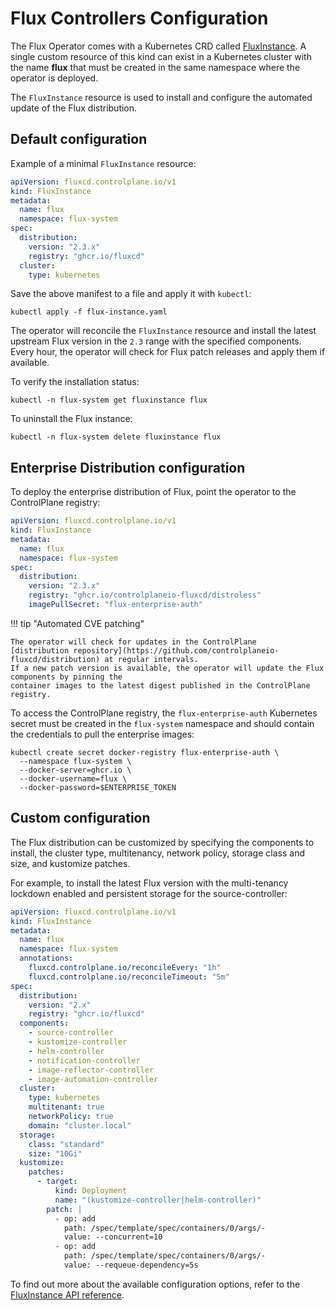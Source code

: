 # Flux Controllers Configuration

The Flux Operator comes with a Kubernetes CRD called [FluxInstance](fluxinstance.md).
A single custom resource of this kind can exist in a Kubernetes cluster with the name
**flux** that must be created in the same namespace where the operator is deployed.

The `FluxInstance` resource is used to install and configure the automated update
of the Flux distribution.

## Default configuration

Example of a minimal `FluxInstance` resource:

```yaml
apiVersion: fluxcd.controlplane.io/v1
kind: FluxInstance
metadata:
  name: flux
  namespace: flux-system
spec:
  distribution:
    version: "2.3.x"
    registry: "ghcr.io/fluxcd"
  cluster:
    type: kubernetes
```

Save the above manifest to a file and apply it with `kubectl`:

```shell
kubectl apply -f flux-instance.yaml
```

The operator will reconcile the `FluxInstance` resource and install
the latest upstream Flux version in the `2.3` range with the specified components.
Every hour, the operator will check for Flux patch releases and apply them if available.

To verify the installation status:

```shell
kubectl -n flux-system get fluxinstance flux
```

To uninstall the Flux instance:

```shell
kubectl -n flux-system delete fluxinstance flux
```

## Enterprise Distribution configuration

To deploy the enterprise distribution of Flux, point the operator to the ControlPlane registry:

```yaml
apiVersion: fluxcd.controlplane.io/v1
kind: FluxInstance
metadata:
  name: flux
  namespace: flux-system
spec:
  distribution:
    version: "2.3.x"
    registry: "ghcr.io/controlplaneio-fluxcd/distroless"
    imagePullSecret: "flux-enterprise-auth"
```

!!! tip "Automated CVE patching"

    The operator will check for updates in the ControlPlane
    [distribution repository](https://github.com/controlplaneio-fluxcd/distribution) at regular intervals.
    If a new patch version is available, the operator will update the Flux components by pinning the
    container images to the latest digest published in the ControlPlane registry.

To access the ControlPlane registry, the `flux-enterprise-auth` Kubernetes secret must be
created in the `flux-system` namespace and should contain the credentials to pull the enterprise images:

```shell
kubectl create secret docker-registry flux-enterprise-auth \
  --namespace flux-system \
  --docker-server=ghcr.io \
  --docker-username=flux \
  --docker-password=$ENTERPRISE_TOKEN
```

## Custom configuration

The Flux distribution can be customized by specifying the components to install,
the cluster type, multitenancy, network policy, storage class and size, and kustomize patches.

For example, to install the latest Flux version with the multi-tenancy lockdown enabled
and persistent storage for the source-controller:

```yaml
apiVersion: fluxcd.controlplane.io/v1
kind: FluxInstance
metadata:
  name: flux
  namespace: flux-system
  annotations:
    fluxcd.controlplane.io/reconcileEvery: "1h"
    fluxcd.controlplane.io/reconcileTimeout: "5m"
spec:
  distribution:
    version: "2.x"
    registry: "ghcr.io/fluxcd"
  components:
    - source-controller
    - kustomize-controller
    - helm-controller
    - notification-controller
    - image-reflector-controller
    - image-automation-controller
  cluster:
    type: kubernetes
    multitenant: true
    networkPolicy: true
    domain: "cluster.local"
  storage:
    class: "standard"
    size: "10Gi"
  kustomize:
    patches:
      - target:
          kind: Deployment
          name: "(kustomize-controller|helm-controller)"
        patch: |
          - op: add
            path: /spec/template/spec/containers/0/args/-
            value: --concurrent=10
          - op: add
            path: /spec/template/spec/containers/0/args/-
            value: --requeue-dependency=5s
```

To find out more about the available configuration options, refer to the
[FluxInstance API reference](fluxinstance.md).

